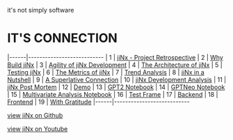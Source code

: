 it's not simply software

# IT'S CONNECTION

|------|---------------------------
| 1    | [jiNx - Project Retrospective](https://github.com/anthemwingate/jiNx/blob/main/Supplemental%20Documents/jiNx%20in%20a%20nutshell.pdf)
| 2    | [Why Build jiNx](https://github.com/anthemwingate/jiNx/blob/main/Supplemental%20Documents/Why%20build%20jiNx.pdf) 
| 3    | [Agility of jiNx Development](https://github.com/anthemwingate/jiNx/blob/main/Supplemental%20Documents/Agility%20of%20jiNxDevelopment.pdf)
| 4    | [The Architecture of jiNx](https://github.com/anthemwingate/jiNx/blob/main/Supplemental%20Documents/The%20Architecture%20jiNx.pdf)
| 5    | [Testing jiNx](https://github.com/anthemwingate/jiNx/blob/main/Supplemental%20Documents/Testing%20jiNx.pdf)
| 6    | [The Metrics of jiNx](https://github.com/anthemwingate/jiNx/blob/main/Supplemental%20Documents/The%20Metrics%20of%20jiNx.pdf)
| 7    | [Trend Analysis](https://github.com/anthemwingate/jiNx/blob/main/Supplemental%20Documents/Trend%20Analysis%20of%20development%20metrics%20for%20jiNx.pdf)
| 8    | [jiNx in a Nutshell](https://youtu.be/B-zLsNMnivA)
| 9    | [A Superlative Connection](https://youtu.be/HR384HmWLiI)
| 10   | [jiNx Development Analysis](https://youtu.be/Cy6WvnrdFV0)
| 11   | [jiNx Post Mortem](https://youtu.be/WL1s0Tnmev4)
| 12   | [Demo](https://youtu.be/FeoS_uucnBE)
| 13   | [GPT2 Notebook](https://github.com/anthemwingate/jiNx/blob/main/youtubePredictor_gpt2_finetuned_355M.ipynb)
| 14   | [GPTNeo Notebook](https://github.com/anthemwingate/jiNx/blob/main/youtubePredictor_gptNeo.ipynb)
| 15   | [Multivariate Analysis Notebook](https://github.com/anthemwingate/gpt-neo/blob/master/jiNx_MultivariateRegression.ipynb)
| 16   | [Test Frame](https://github.com/anthemwingate/jiNx/blob/youtubePredictor_testFrame/tests/youtubePredictor_dataManager_testSuite.py)
| 17   | [Backend](https://github.com/anthemwingate/jiNx/blob/youtubePredictor_Demo/youtubePredictor/youtubePredictor_backend/youtubePredictor_dataManager.py)
| 18   | [Frontend](https://github.com/anthemwingate/jiNx/blob/youtubePredictor_Demo/youtubePredictor/youtubePredictor_frontend/youtubePredictor_flask_wrapper.py)
| 19   | [With Gratitude](https://github.com/anthemwingate/jiNx/blob/main/Supplemental%20Documents/With%20Gratitude.pdf)
|------|---------------------------





[view jiNx on Github](https://github.com/anthemwingate/jiNx)

[view jiNx on Youtube](https://youtu.be/VYVv8uN_r4E)

